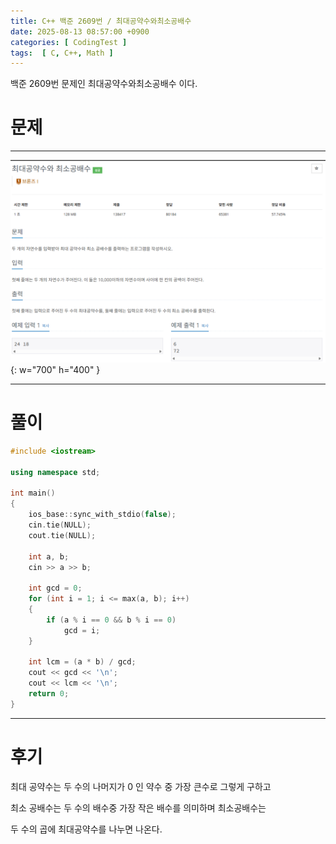 ```yaml
---
title: C++ 백준 2609번 / 최대공약수와최소공배수
date: 2025-08-13 08:57:00 +0900
categories: [ CodingTest ]  
tags:  [ C, C++, Math ]
---
```


백준 2609번 문제인 최대공약수와최소공배수 이다.

# 문제   
---------------------------------------

![Desktop View](/assets/img/최대공약수와최소공배수.png){: w="700" h="400" }

---------------------------------------

# 풀이

```c++
#include <iostream>

using namespace std;

int main()
{
    ios_base::sync_with_stdio(false);
    cin.tie(NULL);
    cout.tie(NULL);
    
    int a, b;
    cin >> a >> b;
    
    int gcd = 0;
    for (int i = 1; i <= max(a, b); i++)
    {
        if (a % i == 0 && b % i == 0)
            gcd = i;
    }
    
    int lcm = (a * b) / gcd;
    cout << gcd << '\n';
    cout << lcm << '\n';
    return 0;
}
```
---------------------------------------

# 후기

최대 공약수는 두 수의 나머지가 0 인 약수 중 가장 큰수로 그렇게 구하고

최소 공배수는 두 수의 배수중 가장 작은 배수를 의미하며 최소공배수는 

두 수의 곱에 최대공약수를 나누면 나온다.

